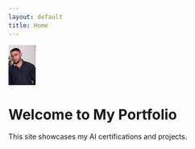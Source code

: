 ```yaml
---
layout: default
title: Home
---
```


<a href="/">
  <img src="me.jpg" alt="Logo" style="height:80px;" />
</a>

# Welcome to My Portfolio

This site showcases my AI certifications and projects.
